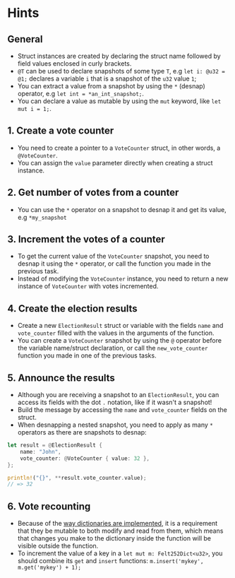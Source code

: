 # Hints

## General

- Struct instances are created by declaring the struct name followed by field values enclosed in curly brackets.
- `@T` can be used to declare snapshots of some type `T`, e.g `let i: @u32 = @1;` declares a variable `i` that is a snapshot of the `u32` value `1`;
- You can extract a value from a snapshot by using the `*` (desnap) operator, e.g `let int = *an_int_snapshot;`.
- You can declare a value as mutable by using the `mut` keyword, like `let mut i = 1;`.

## 1. Create a vote counter

- You need to create a pointer to a `VoteCounter` struct, in other words, a `@VoteCounter`.
- You can assign the `value` parameter directly when creating a struct instance.

## 2. Get number of votes from a counter

- You can use the `*` operator on a snapshot to desnap it and get its value, e.g `*my_snapshot`

## 3. Increment the votes of a counter

- To get the current value of the `VoteCounter` snapshot, you need to desnap it using the `*` operator, or call the function you made in the previous task.
- Instead of modifying the `VoteCounter` instance, you need to return a new instance of `VoteCounter` with votes incremented.

## 4. Create the election results

- Create a new `ElectionResult` struct or variable with the fields `name` and `vote_counter` filled with the values in the arguments of the function.
- You can create a `VoteCounter` snapshot by using the `@` operator before the variable name/struct declaration, or call the `new_vote_counter` function you made in one of the previous tasks.

## 5. Announce the results

- Although you are receiving a snapshot to an `ElectionResult`, you can access its fields with the dot `.` notation, like if it wasn't a snapshot!
- Build the message by accessing the `name` and `vote_counter` fields on the struct.
- When desnapping a nested snapshot, you need to apply as many `*` operators as there are snapshots to desnap:

```rust
let result = @ElectionResult {
    name: "John",
    vote_counter: @VoteCounter { value: 32 },
};

println!("{}", **result.vote_counter.value); 
// => 32
```

## 6. Vote recounting

- Because of the [way dictionaries are implemented][dictionaries underneath], it is a requirement that they be mutable to both modify and read from them, which means that changes you make to the dictionary inside the function will be visible outside the function.
- To increment the value of a key in a `let mut m: Felt252Dict<u32>`, you should combine its `get` and `insert` functions: `m.insert('mykey', m.get('mykey') + 1);`

[dictionaries underneath]: https://book.cairo-lang.org/ch03-02-dictionaries.html#dictionaries-underneath
